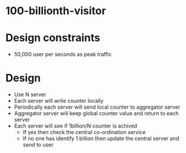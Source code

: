 # 100-billionth-visitor
# Design constraints 
- 50,000 user per seconds as peak traffic
# Design
- Use N server
- Each server will write counter locally
- Periodically each server will send local counter to aggregator server
- Aggregator server will keep global counter value and return to each server
- Each server will see if 1billion/N counter is achived
    - If yes then check the central co-ordination service
    - If no one has identify 1 billion then update the central server and send to user
    